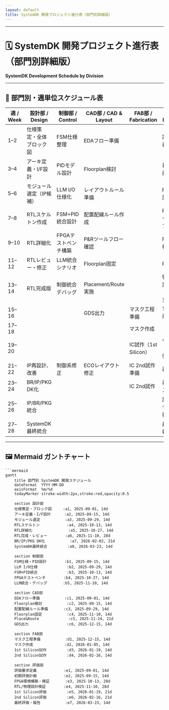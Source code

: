 ```yaml
---
layout: default
title: SystemDK 開発プロジェクト進行表（部門別詳細版）
---
```


---

# 🗓️ SystemDK 開発プロジェクト進行表（部門別詳細版）  
**SystemDK Development Schedule by Division**

---

## 📅 部門別・週単位スケジュール表

| 週 / Week | 設計部 / Design         | 制御部 / Control           | CAD部 / CAD & Layout     | FAB部 / Fabrication      | 評価部 / Evaluation         |
|-----------|-------------------------|----------------------------|--------------------------|--------------------------|------------------------------|
| 1–2       | 仕様策定・全体ブロック図 | FSM仕様整理                 | EDAフロー準備             |                          | 評価要求定義                 |
| 3–4       | アーキ定義・I/F設計     | PIDモデル設計               | Floorplan検討             |                          | 初期評価計画                 |
| 5–6       | モジュール選定（IP候補）| LLM I/O仕様化               | レイアウトルール準備       |                          | FPGA検証計画                 |
| 7–8       | RTLスケルトン作成       | FSM+PID統合設計             | 配置配線ルール作成         |                          | FPGA環境セットアップ         |
| 9–10      | RTL詳細化               | FPGAテストベンチ構築         | P&Rツールフロー確認        |                          | FPGA初期検証                 |
| 11–12     | RTLレビュー・修正       | LLM統合シナリオ              | Floorplan固定              |                          | RTL検証                      |
| 13–14     | RTL完成版               | 制御統合デバッグ             | Placement/Route実施       |                          | 物理設計検証（DRC/LVS支援）  |
| 15–16     |                         |                            | GDS出力                   | マスク工程準備           | Tape-out前レビュー            |
| 17–18     |                         |                            |                          | マスク作成                |                              |
| 19–20     |                         |                            |                          | IC試作（1st Silicon）     | ウエハテスト、初期評価        |
| 21–22     | IP再設計、改善           | 制御系修正                   | ECOレイアウト修正          | IC 2nd試作準備            | 再評価                       |
| 23–24     | BR/IP/PKG DK化           |                            |                          | IC 2nd試作                | 再ウエハテスト                |
| 25–26     | IP/BR/PKG 統合           |                            |                          |                          | 評価・システム統合支援        |
| 27–28     | SystemDK最終統合         |                            |                          |                          | 最終評価・報告                |

---

## 🖼️ Mermaid ガントチャート

```mermaid
```mermaid
gantt
    title 部門別 SystemDK 開発スケジュール
    dateFormat  YYYY-MM-DD
    axisFormat  %m/%d
    todayMarker stroke-width:2px,stroke:red,opacity:0.5

    section 設計部
    仕様策定・ブロック図     :a1, 2025-09-01, 14d
    アーキ定義・I/F設計      :a2, 2025-09-15, 14d
    モジュール選定           :a3, 2025-09-29, 14d
    RTLスケルトン            :a4, 2025-10-13, 14d
    RTL詳細化                :a5, 2025-10-27, 14d
    RTL完成・レビュー        :a6, 2025-11-10, 28d
    BR/IP/PKG DK化           :a7, 2026-02-02, 21d
    SystemDK最終統合         :a8, 2026-03-23, 14d

    section 制御部
    FSM仕様・PID設計        :b1, 2025-09-15, 14d
    LLM I/O仕様             :b2, 2025-09-29, 14d
    FSM+PID統合             :b3, 2025-10-13, 14d
    FPGAテストベンチ        :b4, 2025-10-27, 14d
    LLM統合・デバッグ       :b5, 2025-11-10, 14d

    section CAD部
    EDAフロー準備           :c1, 2025-09-01, 14d
    Floorplan検討           :c2, 2025-09-15, 14d
    配置配線ルール準備       :c3, 2025-09-29, 14d
    Floorplan固定           :c4, 2025-11-10, 14d
    Place&Route             :c5, 2025-11-24, 21d
    GDS出力                 :c6, 2025-12-15, 14d

    section FAB部
    マスク工程準備           :d1, 2025-12-15, 14d
    マスク作成              :d2, 2026-01-05, 14d
    1st Silicon試作         :d3, 2026-01-19, 14d
    2nd Silicon試作         :d4, 2026-02-16, 14d

    section 評価部
    評価要求定義            :e1, 2025-09-01, 14d
    初期評価計画            :e2, 2025-09-15, 14d
    FPGA環境構築・検証       :e3, 2025-10-13, 28d
    RTL/物理設計検証        :e4, 2025-11-10, 28d
    1st Silicon評価         :e5, 2026-01-19, 21d
    2nd Silicon評価         :e6, 2026-02-16, 21d
    最終評価・報告           :e7, 2026-03-23, 14d
```
